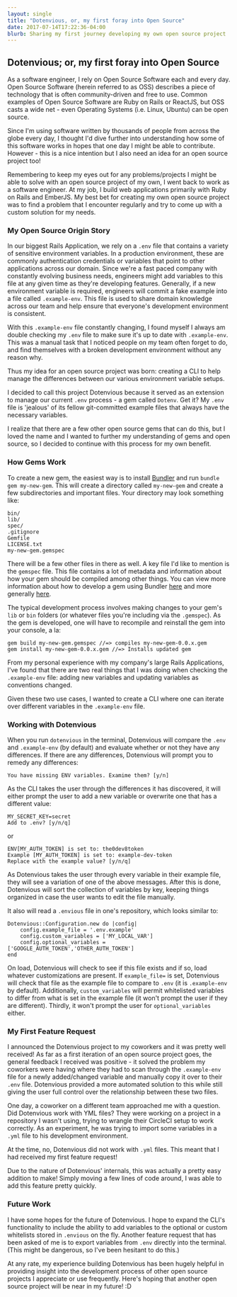 ```yaml
---
layout: single
title: "Dotenvious, or, my first foray into Open Source"
date: 2017-07-14T17:22:36-04:00
blurb: Sharing my first journey developing my own open source project
---
```


## Dotenvious; or, my first foray into Open Source

As a software engineer, I rely on Open Source Software each and every day. Open Source Software (herein referred to as OSS) describes a piece of technology that is often community-driven and free to use. Common examples of Open Source Software are Ruby on Rails or ReactJS, but OSS casts a wide net - even Operating Systems (i.e. Linux, Ubuntu) can be open source.

Since I'm using software written by thousands of people from across the globe every day, I thought I'd dive further into understanding how some of this software works in hopes that one day I might be able to contribute. However - this is a nice intention but I also need an idea for an open source project too!

Remembering to keep my eyes out for any problems/projects I might be able to solve with an open source project of my own, I went back to work as a software engineer. At my job, I build web applications primarily with Ruby on Rails and EmberJS. My best bet for creating my own open source project was to find a problem that I encounter regularly and try to come up with a custom solution for my needs.

### My Open Source Origin Story

In our biggest Rails Application, we rely on a `.env` file that contains a variety of sensitive environment variables. In a production environment, these are commonly authentication credentials or variables that point to other applications across our domain. Since we're a fast paced company with constantly evolving business needs, engineers might add variables to this file at any given time as they're developing features. Generally, if a new environment variable is required, engineers will commit a fake example into a file called `.example-env`. This file is used to share domain knowledge across our team and help ensure that everyone's development environment is consistent.

With this `.example-env` file constantly changing, I found myself I always am double checking my `.env` file to make sure it's up to date with `.example-env`. This was a manual task that I noticed people on my team often forget to do, and find themselves with a broken development environment without any reason why.

Thus my idea for an open source project was born: creating a CLI to help manage the differences between our various environment variable setups.

I decided to call this project Dotenvious because it served as an extension to manage our current `.env` process - a gem called `Dotenv`. Get it? My `.env` file is 'jealous' of its fellow git-committed example files that always have the necessary variables.

I realize that there are a few other open source gems that can do this, but I loved the name and I wanted to further my understanding of gems and open source, so I decided to continue with this process for my own benefit.


### How Gems Work

To create a new gem, the easiest way is to install [Bundler](http://bundler.io/) and run `bundle gem my-new-gem`. This will create a directory called `my-new-gem` and create a few subdirectories and important files. Your directory may look something like:

```
bin/
lib/
spec/
.gitignore
Gemfile
LICENSE.txt
my-new-gem.gemspec
```

There will be a few other files in there as well. A key file I'd like to mention is the `gemspec` file. This file contains a lot of metadata and information about how your gem should be compiled among other things. You can view more information about how to develop a gem using Bundler [here](https://bundler.io/v1.15/guides/creating_gem.html) and more generally [here](http://guides.rubygems.org/make-your-own-gem/).

The typical development process involves making changes to your gem's `lib` or `bin` folders (or whatever files you're including via the `.gemspec`). As the gem is developed, one will have to recompile and reinstall the gem into your console, a la:

```
gem build my-new-gem.gemspec //=> compiles my-new-gem-0.0.x.gem
gem install my-new-gem-0.0.x.gem //=> Installs updated gem
```

From my personal experience with my company's large Rails Applications, I've found that there are two real things that I was doing when checking the `.example-env` file: adding new variables and updating variables as conventions changed.

Given these two use cases, I wanted to create a CLI where one can iterate over different variables in the `.example-env` file.

### Working with Dotenvious

When you run `dotenvious` in the terminal, Dotenvious will compare the `.env` and `.example-env` (by default) and evaluate whether or not they have any differences. If there are any differences, Dotenvious will prompt you to remedy any differences:

```
You have missing ENV variables. Examime them? [y/n]
```

As the CLI takes the user through the differences it has discovered, it will either prompt the user to add a new variable or overwrite one that has a different value:

```
MY_SECRET_KEY=secret
Add to .env? [y/n/q]
```
or

```
ENV[MY_AUTH_TOKEN] is set to: the0dev8token
Example [MY_AUTH_TOKEN] is set to: example-dev-token
Replace with the example value? [y/n/q]
```

As Dotenvious takes the user through every variable in their example file, they will see a variation of one of the above messages. After this is done, Dotenvious will sort the collection of variables by key, keeping things organized in case the user wants to edit the file manually.

It also will read a `.envious` file in one's repository, which looks similar to:

```
Dotenvious::Configuration.new do |config|
	config.example_file = '.env.example'
	config.custom_variables = ['MY_LOCAL_VAR']
	config.optional_variables = ['GOOGLE_AUTH_TOKEN','OTHER_AUTH_TOKEN']
end
```

On load, Dotenvious will check to see if this file exists and if so, load whatever customizations are present. If `example_file=` is set, Dotenvious will check that file as the example file to compare to `.env` (it is `.example-env` by default). Additionally, `custom_variables` will permit whitelisted variables to differ from what is set in the example file (it won't prompt the user if they are different). Thirdly, it won't prompt the user for `optional_variables` either.


### My First Feature Request

I announced the Dotenvious project to my coworkers and it was pretty well received! As far as a first iteration of an open source project goes, the general feedback I received was positive - it solved the problem my coworkers were having where they had to scan through the `.example-env` file for a newly added/changed variable and manually copy it over to their `.env` file. Dotenvious provided a more automated solution to this while still giving the user full control over the relationship between these two files.

One day, a coworker on a different team approached me with a question. Did Dotenvious work with YML files? They were working on a project in a repository I wasn't using, trying to wrangle their CircleCI setup to work correctly. As an experiment, he was trying to import some variables in a `.yml` file to his development environment.

At the time, no, Dotenvious did not work with `.yml` files. This meant that I had received my first feature request!

Due to the nature of Dotenvious' internals, this was actually a pretty easy addition to make! Simply moving a few lines of code around, I was able to add this feature pretty quickly.

### Future Work

I have some hopes for the future of Dotenvious. I hope to expand the CLI's functionality to include the ability to add variables to the optional or custom whitelists stored in `.envious` on the fly. Another feature request that has been asked of me is to export variables from `.env` directly into the terminal. (This might be dangerous, so I've been hesitant to do this.)

At any rate, my experience building Dotenvious has been hugely helpful in providing insight into the development process of other open source projects I appreciate or use frequently. Here's hoping that another open source project will be near in my future! :D
